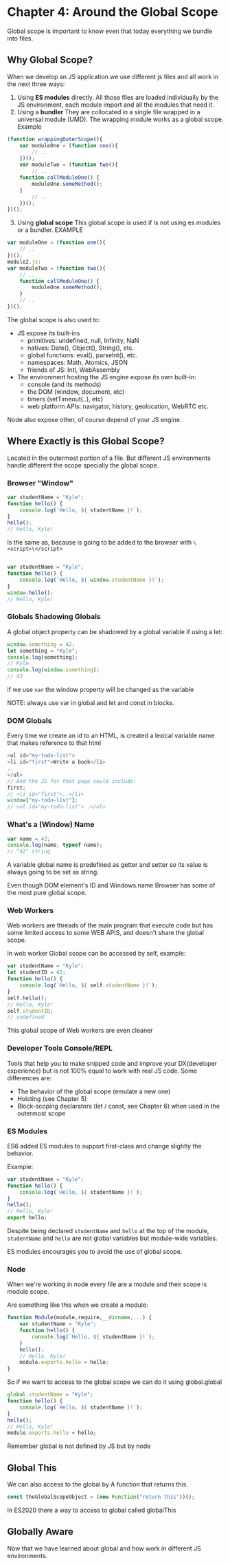 # Chapter 4: Around the Global Scope

Global scope is important to know even that today everything we bundle into files.

## Why Global Scope?

When we develop an JS application we use different js files and all work in the next three ways:
1. Using **ES modules** directly.
All those files are loaded individually by the JS environment, each module import and all the modules that need it.
2. Using a **bundler** 
They are collocated in a single file wrapped in a universal module (UMD). The wrapping module works as a global scope.
Example
```JAVASCRIPT
(function wrappingOuterScope(){
    var moduleOne = (function one(){
        // ..
    })();
    var moduleTwo = (function two(){
        // ..
    function callModuleOne() {
        moduleOne.someMethod();
    }
        // ..
    })();
})();
```
3. Using **global scope**
This global scope is used if is not using es modules or a bundler.
EXAMPLE
```JAVASCRIPT
var moduleOne = (function one(){
    // ..
})();
module2.js:
var moduleTwo = (function two(){
    // ..
    function callModuleOne() {
        moduleOne.someMethod();
    }
    // ..
})();
```
The global scope is also used to:
- JS expose its built-ins
    * primitives: undefined, null, Infinity, NaN
    * natives: Date(), Object(), String(), etc.
    * global functions: eval(), parseInt(), etc.
    * namespaces: Math, Atomics, JSON
    * friends of JS: Intl, WebAssembly
- The environment hosting the JS engine expose its own built-in:
    * console (and its methods)
    * the DOM (window, document, etc)
    * timers (setTimeout(..), etc)
    * web platform APIs: navigator, history, geolocation, WebRTC etc.

Node also expose other, of course depend of your JS engine.

## Where Exactly is this Global Scope?

Located in the outermost portion of a file. But different JS environments handle different the scope specially the global scope.

### Browser "Window"

```JAVASCRIPT
var studentName = "Kyle";
function hello() {
    console.log(`Hello, ${ studentName }!`);
}
hello();
// Hello, Kyle!
```
Is the same as, because is going to be added to the browser with `\<script>\</script>`
```JAVASCRIPT

var studentName = "Kyle";
function hello() {
    console.log(`Hello, ${ window.studentName }!`);
}
window.hello();
// Hello, Kyle!
```

### Globals Shadowing Globals

A global object property can be shadowed by a global variable if using a let:
```JAVASCRIPT
window.something = 42;
let something = "Kyle";
console.log(something);
// Kyle
console.log(window.something);
// 42
```

if we use `var` the window property will be changed as the variable 

NOTE: always use var in global and let and const in blocks.

### DOM Globals

Every time we create an id to an HTML, is created a lexical variable name that makes reference to that html
```JAVASCRIPT
<ul id="my-todo-list">
<li id="first">Write a book</li>
..
</ul>
// And the JS for that page could include:
first;
// <li id="first">..</li>
window["my-todo-list"];
// <ul id="my-todo-list">..</ul>
```

### What's a (Window) Name

```JAVASCRIPT
var name = 42;
console.log(name, typeof name);
// "42" string
```

A variable global name is predefined as getter and setter so its value is always going to be set as string.

Even though DOM element's ID and Windows.name Browser has some of the most pure global scope.

### Web Workers

Web workers are threads of the main program that execute code but has some limited access to some WEB APIS, and doesn't share the global scope.

In web worker Global scope can be accessed by self, example:

```JAVASCRIPT
var studentName = "Kyle";
let studentID = 42;
function hello() {
    console.log(`Hello, ${ self.studentName }!`);
}
self.hello();
// Hello, Kyle!
self.studentID;
// undefined
```

This global scope of Web workers are even cleaner

### Developer Tools Console/REPL

Tools that help you to make snipped code and improve your DX(developer experience) but is not 100% equal to work with real JS code. Some differences are:

- The behavior of the global scope (emulate a new one)
- Hoisting (see Chapter 5)
- Block-scoping declarators (let / const, see Chapter 6)
when used in the outermost scope

### ES Modules

ES6 added ES modules to support first-class and change slightly the behavior.

Example:
```JAVASCRIPT
var studentName = "Kyle";
function hello() {
    console.log(`Hello, ${ studentName }!`);
}
hello();
// Hello, Kyle!
export hello;
```

Despite being declared `studentName` and `hello` at the top of the module, `studentName` and `hello` are not global variables but module-wide variables.

ES modules encourages you to avoid the use of global scope.

### Node

When we're working in node every file are a module and their scope is module scope.

Are something like this when we create a module:
```JAVASCRIPT
function Module(module,require,__dirname,...) {
    var studentName = "Kyle";
    function hello() {
        console.log(`Hello, ${ studentName }!`);
    }
    hello();
    // Hello, Kyle!
    module.exports.hello = hello;
}
```
So if we want to access to the global scope we can do it using global.global

```JAVASCRIPT
global.studentName = "Kyle";
function hello() {
    console.log(`Hello, ${ studentName }!`);
}
hello();
// Hello, Kyle!
module.exports.hello = hello;
```
Remember global is not defined by JS but by node

## Global This

We can also access to the global by A function that returns this.

```JAVASCRIPT
const theGlobalScopeObject = (new Function("return this"))();
```

In ES2020 there a way to access to global called globalThis


## Globally Aware

Now that we have learned about global and how work in different JS environments. 
